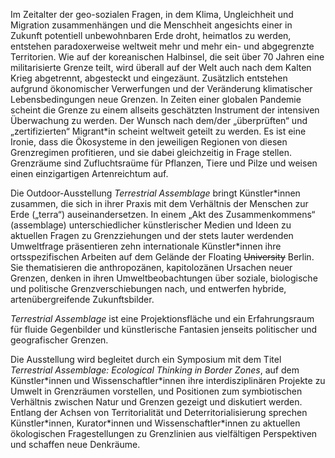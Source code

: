 Im Zeitalter der geo-sozialen Fragen, in dem Klima, Ungleichheit und Migration
zusammenhängen und die Menschheit angesichts einer in Zukunft potentiell
unbewohnbaren Erde droht, heimatlos zu werden, entstehen paradoxerweise
weltweit mehr und mehr ein- und abgegrenzte Territorien. Wie auf der
koreanischen Halbinsel, die seit über 70 Jahren eine militarisierte Grenze teilt, wird
überall auf der Welt auch nach dem Kalten Krieg abgetrennt, abgesteckt und
eingezäunt. Zusätzlich entstehen aufgrund ökonomischer Verwerfungen und der
Veränderung klimatischer Lebensbedingungen neue Grenzen. In Zeiten einer
globalen Pandemie scheint die Grenze zu einem allseits geschätzten Instrument
der intensiven Überwachung zu werden. Der Wunsch nach dem/der „überprüften“
und „zertifizierten“ Migrant\*in scheint weltweit geteilt zu werden. Es ist eine Ironie,
dass die Ökosysteme in den jeweiligen Regionen von diesen Grenzregimen
profitieren, und sie dabei gleichzeitig in Frage stellen. Grenzräume sind
Zufluchtsraüme für Pflanzen, Tiere und Pilze und weisen einen einzigartigen
Artenreichtum auf.

Die Outdoor-Ausstellung _Terrestrial Assemblage_ bringt Künstler\*innen zusammen,
die sich in ihrer Praxis mit dem Verhältnis der Menschen zur Erde („terra“)
auseinandersetzen. In einem „Akt des Zusammenkommens“ (assemblage)
unterschiedlicher künstlerischer Medien und Ideen zu aktuellen Fragen zu
Grenzziehungen und der stets lauter werdenden Umweltfrage präsentieren zehn
internationale Künstler\*innen ihre ortsspezifischen Arbeiten auf dem Gelände der
Floating ~~University~~ Berlin. Sie thematisieren die anthropozänen, kapitolozänen Ursachen neuer Grenzen, denken in ihren Umweltbeobachtungen über soziale, biologische und politische Grenzverschiebungen nach, und entwerfen hybride, artenübergreifende Zukunftsbilder.

_Terrestrial Assemblage_ ist eine Projektionsfläche und ein Erfahrungsraum für fluide
Gegenbilder und künstlerische Fantasien jenseits politischer und geografischer
Grenzen.

Die Ausstellung wird begleitet durch ein Symposium mit dem Titel _Terrestrial Assemblage: Ecological Thinking in Border Zones_, auf dem Künstler\*innen und
Wissenschaftler\*innen ihre interdisziplinären Projekte zu Umwelt in Grenzräumen
vorstellen, und Positionen zum symbiotischen Verhältnis zwischen Natur und
Grenzen gezeigt und diskutiert werden. Entlang der Achsen von Territorialität und
Deterritorialisierung sprechen Künstler\*innen, Kurator\*innen und
Wissenschaftler\*innen zu aktuellen ökologischen Fragestellungen zu Grenzlinien
aus vielfältigen Perspektiven und schaffen neue Denkräume.
